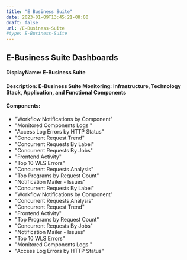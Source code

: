 ```yaml
---
title: "E Business Suite"
date: 2023-01-09T13:45:21-08:00
draft: false
url: /E-Business-Suite
#type: E-Business-Suite
---
```



## E-Business Suite Dashboards

#### DisplayName: E-Business Suite
#### Description: E-Business Suite Monitoring: Infrastructure, Technology Stack, Application, and Functional Components
#### Components:
* "Workflow Notifications by Component"
* "Monitored Components Logs "
* "Access Log Errors by HTTP Status"
* "Concurrent Request Trend"
* "Concurrent Requests By Label"
* "Concurrent Requests By Jobs"
* "Frontend Activity"
* "Top 10 WLS Errors"
* "Concurrent Requests Analysis"
* "Top Programs by Request Count"
* "Notification Mailer - Issues"
* "Concurrent Requests By Label"
* "Workflow Notifications by Component"
* "Concurrent Requests Analysis"
* "Concurrent Request Trend"
* "Frontend Activity"
* "Top Programs by Request Count"
* "Concurrent Requests By Jobs"
* "Notification Mailer - Issues"
* "Top 10 WLS Errors"
* "Monitored Components Logs "
* "Access Log Errors by HTTP Status"
